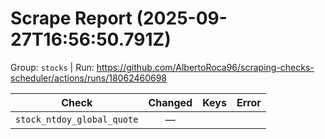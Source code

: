 # Scrape Report (2025-09-27T16:56:50.791Z)

Group: `stocks`  |  Run: https://github.com/AlbertoRoca96/scraping-checks-scheduler/actions/runs/18062460698

| Check | Changed | Keys | Error |
|---|:---:|:--|:--|
| `stock_ntdoy_global_quote` | — |  |  |
